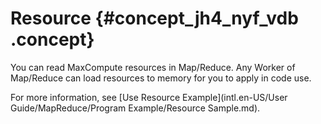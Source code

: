# Resource {#concept_jh4_nyf_vdb .concept}

You can read MaxCompute resources in Map/Reduce. Any Worker of Map/Reduce can load resources to memory for you to apply in code use.

For more information, see [Use Resource Example](intl.en-US/User Guide/MapReduce/Program Example/Resource Sample.md).


